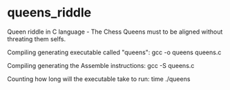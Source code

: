 # queens_riddle
Queen riddle in C language - The Chess Queens must to be aligned without threating them selfs.


Compiling generating executable called "queens":
gcc -o queens queens.c

Compiling generating the Assemble instructions:
gcc -S queens.c

Counting how long will the executable take to run:
time ./queens
